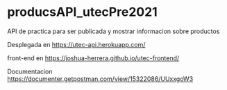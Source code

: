 # producsAPI_utecPre2021
API de practica para ser publicada y mostrar informacion sobre productos

Desplegada en https://utec-api.herokuapp.com/

front-end en https://joshua-herrera.github.io/utec-frontend/

Documentacion https://documenter.getpostman.com/view/15322086/UUxxgoW3
